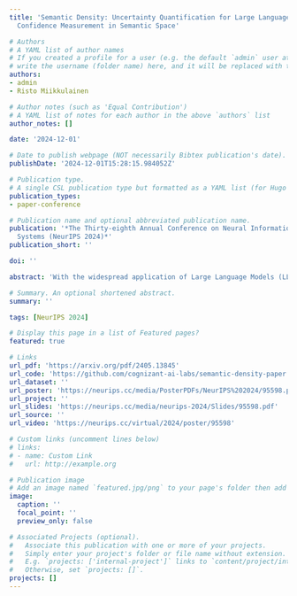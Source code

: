 ```yaml
---
title: 'Semantic Density: Uncertainty Quantification for Large Language Models through
  Confidence Measurement in Semantic Space'

# Authors
# A YAML list of author names
# If you created a profile for a user (e.g. the default `admin` user at `content/authors/admin/`), 
# write the username (folder name) here, and it will be replaced with their full name and linked to their profile.
authors:
- admin
- Risto Miikkulainen

# Author notes (such as 'Equal Contribution')
# A YAML list of notes for each author in the above `authors` list
author_notes: []

date: '2024-12-01'

# Date to publish webpage (NOT necessarily Bibtex publication's date).
publishDate: '2024-12-01T15:28:15.984052Z'

# Publication type.
# A single CSL publication type but formatted as a YAML list (for Hugo requirements).
publication_types:
- paper-conference

# Publication name and optional abbreviated publication name.
publication: '*The Thirty-eighth Annual Conference on Neural Information Processing
  Systems (NeurIPS 2024)*'
publication_short: ''

doi: ''

abstract: 'With the widespread application of Large Language Models (LLMs) to various domains, concerns regarding the trustworthiness of LLMs in safety-critical scenarios have been raised, due to their unpredictable tendency to hallucinate and generate misinformation. Existing LLMs do not have an inherent functionality to provide the users with an uncertainty/confidence metric for each response it generates, making it difficult to evaluate trustworthiness. Although several studies aim to develop uncertainty quantification methods for LLMs, they have fundamental limitations, such as being restricted to classification tasks, requiring additional training and data, considering only lexical instead of semantic information, and being prompt-wise but not response-wise. A new framework is proposed in this paper to address these issues. Semantic density extracts uncertainty/confidence information for each response from a probability distribution perspective in semantic space. It has no restriction on task types and is "off-the-shelf" for new models and tasks. Experiments on seven state-of-the-art LLMs, including the latest Llama 3 and Mixtral-8x22B models, on four free-form question-answering benchmarks demonstrate the superior performance and robustness of semantic density compared to prior approaches.'

# Summary. An optional shortened abstract.
summary: ''

tags: [NeurIPS 2024]

# Display this page in a list of Featured pages?
featured: true

# Links
url_pdf: 'https://arxiv.org/pdf/2405.13845'
url_code: 'https://github.com/cognizant-ai-labs/semantic-density-paper'
url_dataset: ''
url_poster: 'https://neurips.cc/media/PosterPDFs/NeurIPS%202024/95598.png?t=1733561512.3820007'
url_project: ''
url_slides: 'https://neurips.cc/media/neurips-2024/Slides/95598.pdf'
url_source: ''
url_video: 'https://neurips.cc/virtual/2024/poster/95598'

# Custom links (uncomment lines below)
# links:
# - name: Custom Link
#   url: http://example.org

# Publication image
# Add an image named `featured.jpg/png` to your page's folder then add a caption below.
image:
  caption: ''
  focal_point: ''
  preview_only: false

# Associated Projects (optional).
#   Associate this publication with one or more of your projects.
#   Simply enter your project's folder or file name without extension.
#   E.g. `projects: ['internal-project']` links to `content/project/internal-project/index.md`.
#   Otherwise, set `projects: []`.
projects: []
---
```


